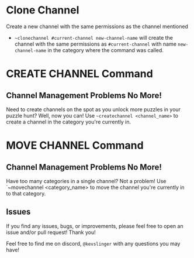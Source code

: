 # Clone Channel

Create a new channel with the same permissions as the channel mentioned

- `~clonechannel #current-channel new-channel-name` will create the 
channel with the same permissions as `#current-channel` with name
  `new-channel-name` in the category where the command was called.


# CREATE CHANNEL Command

## Channel Management Problems No More!

Need to create channels on the spot as you unlock more puzzles in your puzzle hunt? 
Well, now you can! Use `~createchannel <channel_name>` to create a channel in the
category you're currently in. 

# MOVE CHANNEL Command

## Channel Management Problems No More!

Have too many categories in a single channel? Not a problem! Use `~movechannel <category_name> to move the channel you're currently in to that category.

## Issues

If you find any issues, bugs, or improvements, please feel free to open an issue and/or pull request! Thank you!

Feel free to find me on discord, `@kevslinger` with any questions you may have!